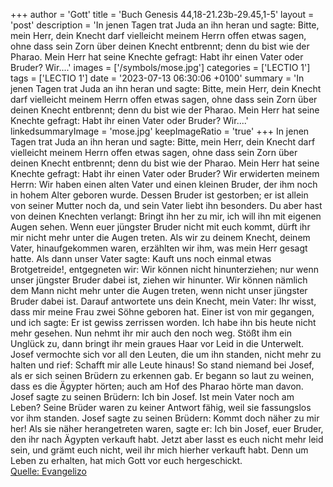 +++
author = 'Gott'
title = 'Buch Genesis 44,18-21.23b-29.45,1-5'
layout = 'post'
description = 'In jenen Tagen trat Juda an ihn heran und sagte: Bitte, mein Herr, dein Knecht darf vielleicht meinem Herrn offen etwas sagen, ohne dass sein Zorn über deinen Knecht entbrennt; denn du bist wie der Pharao. Mein Herr hat seine Knechte gefragt: Habt ihr einen Vater oder Bruder? Wir....'
images = ['/symbols/mose.jpg']
categories = ['LECTIO 1']
tags = ['LECTIO 1']
date = '2023-07-13 06:30:06 +0100'
summary = 'In jenen Tagen trat Juda an ihn heran und sagte: Bitte, mein Herr, dein Knecht darf vielleicht meinem Herrn offen etwas sagen, ohne dass sein Zorn über deinen Knecht entbrennt; denn du bist wie der Pharao. Mein Herr hat seine Knechte gefragt: Habt ihr einen Vater oder Bruder? Wir....'
linkedsummaryImage = 'mose.jpg'
keepImageRatio = 'true'
+++
In jenen Tagen trat Juda an ihn heran und sagte: Bitte, mein Herr, dein Knecht darf vielleicht meinem Herrn offen etwas sagen, ohne dass sein Zorn über deinen Knecht entbrennt; denn du bist wie der Pharao.
Mein Herr hat seine Knechte gefragt: Habt ihr einen Vater oder Bruder?
Wir erwiderten meinem Herrn: Wir haben einen alten Vater und einen kleinen Bruder, der ihm noch in hohem Alter geboren wurde.<!--more--> Dessen Bruder ist gestorben; er ist allein von seiner Mutter noch da, und sein Vater liebt ihn besonders.
Du aber hast von deinen Knechten verlangt: Bringt ihn her zu mir, ich will ihn mit eigenen Augen sehen.
Wenn euer jüngster Bruder nicht mit euch kommt, dürft ihr mir nicht mehr unter die Augen treten.
Als wir zu deinem Knecht, deinem Vater, hinaufgekommen waren, erzählten wir ihm, was mein Herr gesagt hatte.
Als dann unser Vater sagte: Kauft uns noch einmal etwas Brotgetreide!,
entgegneten wir: Wir können nicht hinunterziehen; nur wenn unser jüngster Bruder dabei ist, ziehen wir hinunter. Wir können nämlich dem Mann nicht mehr unter die Augen treten, wenn nicht unser jüngster Bruder dabei ist.
Darauf antwortete uns dein Knecht, mein Vater: Ihr wisst, dass mir meine Frau zwei Söhne geboren hat.
Einer ist von mir gegangen, und ich sagte: Er ist gewiss zerrissen worden. Ich habe ihn bis heute nicht mehr gesehen.
Nun nehmt ihr mir auch den noch weg. Stößt ihm ein Unglück zu, dann bringt ihr mein graues Haar vor Leid in die Unterwelt.
Josef vermochte sich vor all den Leuten, die um ihn standen, nicht mehr zu halten und rief: Schafft mir alle Leute hinaus! So stand niemand bei Josef, als er sich seinen Brüdern zu erkennen gab.
Er begann so laut zu weinen, dass es die Ägypter hörten; auch am Hof des Pharao hörte man davon.
Josef sagte zu seinen Brüdern: Ich bin Josef. Ist mein Vater noch am Leben? Seine Brüder waren zu keiner Antwort fähig, weil sie fassungslos vor ihm standen.
Josef sagte zu seinen Brüdern: Kommt doch näher zu mir her! Als sie näher herangetreten waren, sagte er: Ich bin Josef, euer Bruder, den ihr nach Ägypten verkauft habt.
Jetzt aber lasst es euch nicht mehr leid sein, und grämt euch nicht, weil ihr mich hierher verkauft habt. Denn um Leben zu erhalten, hat mich Gott vor euch hergeschickt.<br> [Quelle: Evangelizo](https://evangeliumtagfuertag.org/DE/gospel)